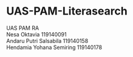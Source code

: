 # UAS-PAM-Literasearch

UAS PAM RA<br>
Nesa Oktavia 119140091<br>
Andaru Putri Salsabila 119140158<br>
Hendamia Yohana Semiring 119140178<br>
